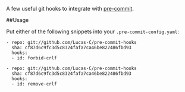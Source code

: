 A few useful git hooks to integrate with [pre-commit](http://pre-commit.com).

##Usage

Put either of the following snippets into your `.pre-commit-config.yaml`:

    - repo: git://github.com/Lucas-C/pre-commit-hooks
      sha: cf87d6c9fc3d5c8324fafa7ca46be822486fbd93
      hooks:
      - id: forbid-crlf

    - repo: git://github.com/Lucas-C/pre-commit-hooks
      sha: cf87d6c9fc3d5c8324fafa7ca46be822486fbd93
      hooks:
      - id: remove-crlf

